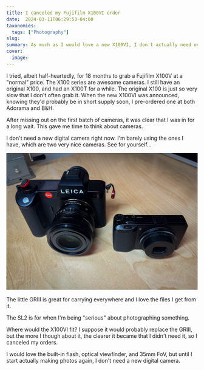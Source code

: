 ```yaml
---
title: I canceled my Fujifilm X100VI order
date:  2024-03-11T06:29:53-04:00
taxonomies:
  tags: ["Photography"]
slug: 
summary: As much as I would love a new X100VI, I don't actually need one.
cover:
  image: 
---
```


I tried, albeit half-heartedly, for 18 months to grab a Fujifilm X100V at a "normal" price. The X100 series are awesome cameras. I still have an original X100, and had an X100T for a while. The original X100 is just so very slow that I don't often grab it. When the new X100VI was announced, knowing they'd probably be in short supply soon, I pre-ordered one at both Adorama and B&H.

After missing out on the first batch of cameras, it was clear that I was in for a long wait. This gave me time to think about cameras.

I don't need a new digital camera right now. I'm barely using the ones I have, which are two very nice cameras. See for yourself...

![](cameras.jpg "")

The little GRIII is great for carrying everywhere and I love the files I get from it.

The SL2 is for when I'm being "serious" about photographing something.

Where would the X100VI fit? I suppose it would probably replace the GRIII, but the more I though about it, the clearer it became that I didn't need it, so I canceled my orders.

I would love the built-in flash, optical viewfinder, and 35mm FoV, but until I start actually making photos again, I don't need a new digital camera.

